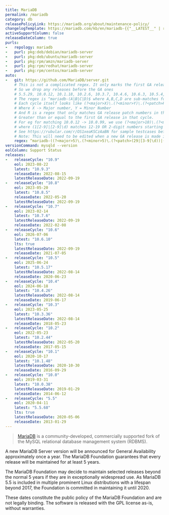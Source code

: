 ```yaml
---
title: MariaDB
permalink: /mariadb
category: db
releasePolicyLink: https://mariadb.org/about/maintenance-policy/
changelogTemplate: https://mariadb.com/kb/en/mariadb-{{"__LATEST__" | replace:'.',''}}-changelog/
activeSupportColumn: false
releaseDateColumn: true
purls:
-   repology: mariadb
-   purl: pkg:deb/debian/mariadb-server
-   purl: pkg:deb/ubuntu/mariadb-server
-   purl: pkg:rpm/amzn/mariadb-server
-   purl: pkg:rpm/redhat/mariadb-server
-   purl: pkg:rpm/centos/mariadb-server
auto:
-   git: https://github.com/MariaDB/server.git
    # This is not a complicated regex. It only marks the first GA release in each release cycle
    # So we drop any releases before the GA ones
    # 5.5.29, 10.0.12, 10.1.18, 10.2.6, 10.3.7, 10.4.6, 10.6.3, 10.5.4, 10.7.2
    # The regex is ^mariadb-(A|B|C|D)$ where A,B,C,D are sub-matches for each of the cycles
    # Each cycle itself looks like (?<major>X)\.(?<minor>Y)\.(?<patch>R)
    # Where X -> Major number, Y = Minor Number
    # And R is a regex that only matches GA release patch numbers in that cycle. ie
    # Greater than or equal to the first GA release in that cycle.
    # For eg for matching 10.0.12 -> 10.0.99, we use (?<major>10)\.(?<minor>0)\.(?<patch>(1[2-9]|[2-9]\d))
    # where (1[2-9]|[2-9]\d) matches 12-19 OR 2-digit numbers starting from 2-9 (ie 20-99)
    # See https://rubular.com/r/OS1xeaKSCzAaBN for sample testcases before you edit.
    # Note: This will need to be edited when a new GA release is made in a new release cycle
    regex: ^mariadb-((?<major>5)\.(?<minor>5)\.(?<patch>(29|[3-9]\d))|(?<major>10)\.(?<minor>0)\.(?<patch>(1[2-9]|[2-9]\d))|(?<major>10)\.(?<minor>1)\.(?<patch>(1[8-9]|[2-9]\d))|(?<major>10)\.(?<minor>2)\.(?<patch>([6-9]|\d{2}))|(?<major>10)\.(?<minor>3)\.(?<patch>([7-9]|\d{2}))|(?<major>10)\.(?<minor>4)\.(?<patch>([6-9]|\d{2}))|(?<major>10)\.(?<minor>5)\.(?<patch>([4-9]|\d{2}))|(?<major>10)\.(?<minor>6)\.(?<patch>([3-9]|\d{2}))|(?<major>10)\.(?<minor>7)\.(?<patch>([2-9]|\d{2}))|(?<major>10)\.(?<minor>8)\.(?<patch>([3-9]|\d{2}))|(?<major>10)\.(?<minor>9)\.(?<patch>([2-9]|\d{2})))$
versionCommand: mysqld --version
eolColumn: Support Status
releases:
-   releaseCycle: "10.9"
    eol: 2023-08-22
    latest: "10.9.3"
    releaseDate: 2022-08-15
    latestReleaseDate: 2022-09-19
-   releaseCycle: "10.8"
    eol: 2023-05-20
    latest: "10.8.5"
    releaseDate: 2022-05-20
    latestReleaseDate: 2022-09-19
-   releaseCycle: "10.7"
    eol: 2023-02-14
    latest: "10.7.6"
    latestReleaseDate: 2022-09-19
    releaseDate: 2022-02-08
-   releaseCycle: "10.6"
    eol: 2026-07-06
    latest: "10.6.10"
    lts: true
    latestReleaseDate: 2022-09-19
    releaseDate: 2021-07-05
-   releaseCycle: "10.5"
    eol: 2025-06-24
    latest: "10.5.17"
    latestReleaseDate: 2022-08-14
    releaseDate: 2020-06-23
-   releaseCycle: "10.4"
    eol: 2024-06-18
    latest: "10.4.26"
    latestReleaseDate: 2022-08-14
    releaseDate: 2019-06-17
-   releaseCycle: "10.3"
    eol: 2023-05-25
    latest: "10.3.36"
    latestReleaseDate: 2022-08-14
    releaseDate: 2018-05-23
-   releaseCycle: "10.2"
    eol: 2022-05-23
    latest: "10.2.44"
    latestReleaseDate: 2022-05-20
    releaseDate: 2017-05-15
-   releaseCycle: "10.1"
    eol: 2020-10-17
    latest: "10.1.48"
    latestReleaseDate: 2020-10-30
    releaseDate: 2016-09-29
-   releaseCycle: "10.0"
    eol: 2019-03-31
    latest: "10.0.38"
    latestReleaseDate: 2019-01-29
    releaseDate: 2014-06-12
-   releaseCycle: "5.5"
    eol: 2020-04-11
    latest: "5.5.68"
    lts: true
    latestReleaseDate: 2020-05-06
    releaseDate: 2013-01-29
---
```


> [MariaDB](https://mariadb.org/about/) is a community-developed, commercially supported fork of the MySQL relational database management system (RDBMS).

A new MariaDB Server version will be announced for General Availability approximately once a year. The MariaDB Foundation guarantees that every release will be maintained for at least 5 years.

The MariaDB Foundation may decide to maintain selected releases beyond the normal 5 years if they are in exceptionally widespread use. As MariaDB 5.5 is included in multiple prominent Linux distributions with a lifespan beyond 2017, the Foundation is committed in maintaining it until 2020.

These dates constitute the public policy of the MariaDB Foundation and are not legally binding. The software is released with the GPL license as-is, without warranties.
